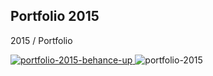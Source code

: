 
Portfolio 2015
---------------------
2015 / Portfolio

[![portfolio-2015-behance-up](https://user-images.githubusercontent.com/22173853/29274784-a8cafb06-8111-11e7-820b-b223866557f8.png)
](https://vimeo.com/229559858)
![portfolio-2015](https://mir-s3-cdn-cf.behance.net/project_modules/fs/54beff55742749.5991a4c36df38.png) 
